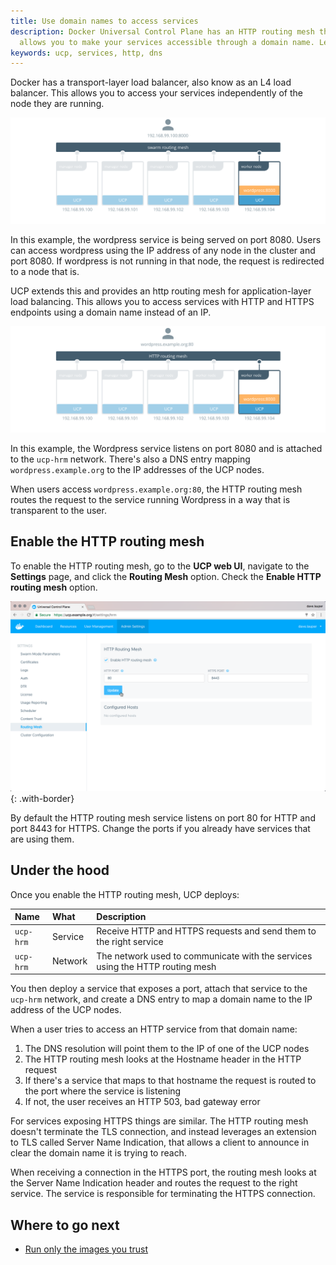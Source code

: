 ```yaml
---
title: Use domain names to access services
description: Docker Universal Control Plane has an HTTP routing mesh that
  allows you to make your services accessible through a domain name. Learn more.
keywords: ucp, services, http, dns
---
```


Docker has a transport-layer load balancer, also know as an L4 load balancer.
This allows you to access your services independently of the node they are
running.

![swarm routing mesh](../../images/use-domain-names-1.svg)

In this example, the wordpress service is being served on port 8080.
Users can access wordpress using the IP address of any node
in the cluster and port 8080. If wordpress is not running in that node, the
request is redirected to a node that is.

UCP extends this and provides an http routing mesh for application-layer
load balancing. This allows you to access services with HTTP and HTTPS endpoints
using a domain name instead of an IP.

![http routing mesh](../../images/use-domain-names-2.svg)

In this example, the Wordpress service listens on port 8080 and is attached to
the `ucp-hrm` network. There's also a DNS entry mapping `wordpress.example.org`
to the IP addresses of the UCP nodes.

When users access `wordpress.example.org:80`, the HTTP routing mesh routes
the request to the service running Wordpress in a way that is transparent to
the user.

## Enable the HTTP routing mesh

To enable the HTTP routing mesh, go to the **UCP web UI**, navigate to the
**Settings** page, and click the **Routing Mesh** option.
Check the **Enable HTTP routing mesh** option.

![http routing mesh](../../images/use-domain-names-3.png){: .with-border}

By default the HTTP routing mesh service listens on port 80 for HTTP and port
8443 for HTTPS. Change the ports if you already have services that are using
them.

## Under the hood

Once you enable the HTTP routing mesh, UCP deploys:

| Name      | What    | Description                                                                   |
|:----------|:--------|:------------------------------------------------------------------------------|
| `ucp-hrm` | Service | Receive HTTP and HTTPS requests and send them to the right service            |
| `ucp-hrm` | Network | The network used to communicate with the services using the HTTP routing mesh |

You then deploy a service that exposes a port, attach that service to the
`ucp-hrm` network, and create a DNS entry to map a domain name to the IP
address of the UCP nodes.

When a user tries to access an HTTP service from that domain name:

1. The DNS resolution will point them to the IP of one of the UCP nodes
2. The HTTP routing mesh looks at the Hostname header in the HTTP request
3. If there's a service that maps to that hostname the request is routed to the
port where the service is listening
4. If not, the user receives an HTTP 503, bad gateway error

For services exposing HTTPS things are similar. The HTTP routing mesh doesn't
terminate the TLS connection, and instead leverages an extension to TLS called
Server Name Indication, that allows a client to announce in clear the domain
name it is trying to reach.

When receiving a connection in the HTTPS port, the routing mesh looks at the
Server Name Indication header and routes the request to the right service.
The service is responsible for terminating the HTTPS connection.


## Where to go next

* [Run only the images you trust](run-only-the-images-you-trust.md)
